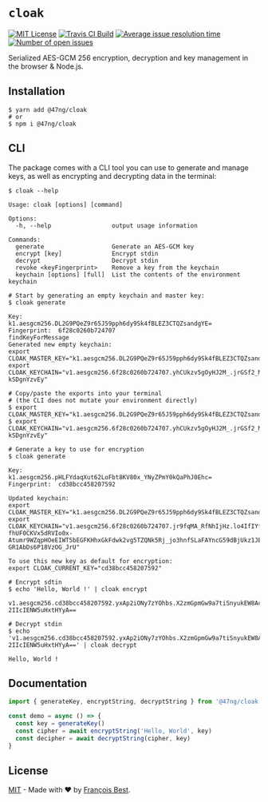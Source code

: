 # `cloak`

[![MIT License](https://img.shields.io/github/license/47ng/cloak.svg?color=blue)](https://github.com/47ng/cloak/blob/master/LICENSE)
[![Travis CI Build](https://img.shields.io/travis/com/47ng/cloak.svg)](https://travis-ci.com/47ng/cloak)
[![Average issue resolution time](https://isitmaintained.com/badge/resolution/47ng/cloak.svg)](https://isitmaintained.com/project/47ng/cloak)
[![Number of open issues](https://isitmaintained.com/badge/open/47ng/cloak.svg)](https://isitmaintained.com/project/47ng/cloak)

Serialized AES-GCM 256 encryption, decryption and key management in the browser & Node.js.

## Installation

```shell
$ yarn add @47ng/cloak
# or
$ npm i @47ng/cloak
```

## CLI

The package comes with a CLI tool you can use to generate and manage keys, as
well as encrypting and decrypting data in the terminal:

```shell
$ cloak --help

Usage: cloak [options] [command]

Options:
  -h, --help                 output usage information

Commands:
  generate                   Generate an AES-GCM key
  encrypt [key]              Encrypt stdin
  decrypt                    Decrypt stdin
  revoke <keyFingerprint>    Remove a key from the keychain
  keychain [options] [full]  List the contents of the environment keychain

# Start by generating an empty keychain and master key:
$ cloak generate

Key:          k1.aesgcm256.DL2G9PQeZ9r65J59pph6dy9Sk4fBLEZ3CTQZsandgYE=
Fingerprint:  6f28c0260b724707
findKeyForMessage
Generated new empty keychain:
export CLOAK_MASTER_KEY="k1.aesgcm256.DL2G9PQeZ9r65J59pph6dy9Sk4fBLEZ3CTQZsandgYE="
export CLOAK_KEYCHAIN="v1.aesgcm256.6f28c0260b724707.yhCUkzv5gOyHJ2M_.jrGSf2_MPVofk-kSDgnYzvEy"

# Copy/paste the exports into your terminal
# (the CLI does not mutate your environment directly)
$ export CLOAK_MASTER_KEY="k1.aesgcm256.DL2G9PQeZ9r65J59pph6dy9Sk4fBLEZ3CTQZsandgYE="
$ export CLOAK_KEYCHAIN="v1.aesgcm256.6f28c0260b724707.yhCUkzv5gOyHJ2M_.jrGSf2_MPVofk-kSDgnYzvEy"

# Generate a key to use for encryption
$ cloak generate

Key:          k1.aesgcm256.pHLFYdaqXut62LoFbt8KV80x_YNyZPmY0kQaPhJ0Ehc=
Fingerprint:  cd38bcc458207592

Updated keychain:
export CLOAK_MASTER_KEY="k1.aesgcm256.DL2G9PQeZ9r65J59pph6dy9Sk4fBLEZ3CTQZsandgYE="
export CLOAK_KEYCHAIN="v1.aesgcm256.6f28c0260b724707.jr9fqMA_RfNhIjHz.lo4IfIYfZ0zxrdSns_ibWq6YX1D5AnzN-fhUF0CKVx5dRVIo0x-Atumr9WZqpHOeEIWT5bEGFKHhxGkFdwk2vg5TZQNk5Rj_jo3hnfSLaFAYncG59dBjUkz1JE0Plq2d-GR1AbDs6P18VzOG_JrU"

To use this new key as default for encryption:
export CLOAK_CURRENT_KEY="cd38bcc458207592"

# Encrypt sdtin
$ echo 'Hello, World !' | cloak encrypt

v1.aesgcm256.cd38bcc458207592.yxAp2iONy7zYOhbs.X2zmGpmGw9a7tiSnyukEW8Ac-2IIcIENW5uHxtHYyA==

# Decrypt stdin
$ echo 'v1.aesgcm256.cd38bcc458207592.yxAp2iONy7zYOhbs.X2zmGpmGw9a7tiSnyukEW8Ac-2IIcIENW5uHxtHYyA==' | cloak decrypt

Hello, World !
```

## Documentation

```ts
import { generateKey, encryptString, decryptString } from '@47ng/cloak'

const demo = async () => {
  const key = generateKey()
  const cipher = await encryptString('Hello, World', key)
  const decipher = await decryptString(cipher, key)
}
```

## License

[MIT](https://github.com/47ng/cloak/blob/master/LICENSE) - Made with ❤️ by [François Best](https://francoisbest.com).
